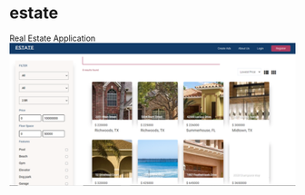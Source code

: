 # estate
Real Estate Application
![landing cover](https://github.com/nrodriguez04/estate/blob/master/EstateLandingCover.png)
